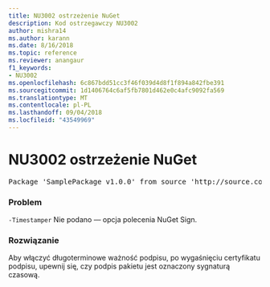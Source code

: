 ```yaml
---
title: NU3002 ostrzeżenie NuGet
description: Kod ostrzegawczy NU3002
author: mishra14
ms.author: karann
ms.date: 8/16/2018
ms.topic: reference
ms.reviewer: anangaur
f1_keywords:
- NU3002
ms.openlocfilehash: 6c867bdd51cc3f46f039d4d8f1f894a842fbe391
ms.sourcegitcommit: 1d1406764c6af5fb7801d462e0c4afc9092fa569
ms.translationtype: MT
ms.contentlocale: pl-PL
ms.lasthandoff: 09/04/2018
ms.locfileid: "43549969"
---
```

# <a name="nuget-warning-nu3002"></a>NU3002 ostrzeżenie NuGet

<pre>Package 'SamplePackage v1.0.0' from source 'http://source.com/index.json': The '-Timestamper' option was not provided. The signed package will not be timestamped. To learn more about this option, please visit https://docs.nuget.org/docs/reference/command-line-reference.</pre>

### <a name="issue"></a>Problem

`-Timestamper` Nie podano — opcja polecenia NuGet Sign.


### <a name="solution"></a>Rozwiązanie

Aby włączyć długoterminowe ważność podpisu, po wygaśnięciu certyfikatu podpisu, upewnij się, czy podpis pakietu jest oznaczony sygnaturą czasową.


